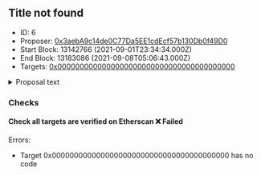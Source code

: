 ## Title not found
- ID: 6
- Proposer: [0x3aebA9c14de0C77Da5EE1cdEcf57b130Db0f49D0](https://etherscan.io/address/0x3aebA9c14de0C77Da5EE1cdEcf57b130Db0f49D0)
- Start Block: 13142766 (2021-09-01T23:34:34.000Z)
- End Block: 13183086 (2021-09-08T05:06:43.000Z)
- Targets: [0x0000000000000000000000000000000000000000](https://etherscan.io/address/0x0000000000000000000000000000000000000000#code)

<details>
  <summary>Proposal text</summary>

> ""
</details>

### Checks
#### Check all targets are verified on Etherscan ❌ Failed
  
Errors:
- Target 0x0000000000000000000000000000000000000000 has no code




